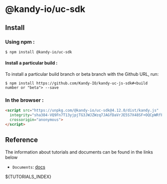 # @kandy-io/uc-sdk

## Install

### Using npm :

`$ npm install @kandy-io/uc-sdk`

#### Install a particular build :

To install a particular build branch or beta branch with the Github URL, run:

`$ npm install https://github.com/Kandy-IO/kandy-uc-js-sdk#<build number or "beta"> --save`

### In the browser :
```html
<script src="https://unpkg.com/@kandy-io/uc-sdk@4.12.0/dist/kandy.js"
  integrity="sha384-VQ9Fn7T13yjpjTG3JWJZWzq7JAGfDaVrJE5S7X48SF+OQCpWRfFE5ToBOjiS0Jfg"
  crossorigin="anonymous">
</script>
```
## Reference

The information about tutorials and documents can be found in the links below

* `Documents`: [docs](https://kandy-io.github.io/kandy-uc-js-sdk/docs)

${TUTORIALS_INDEX}
